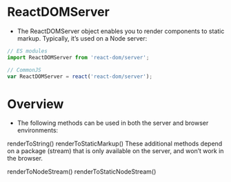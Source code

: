 # ReactDOMServer

* The ReactDOMServer object enables you to render components to static markup. Typically, it’s used on a Node server:

```ts
// ES modules
import ReactDOMServer from 'react-dom/server';

// CommonJS
var ReactDOMServer = react('react-dom/server');
```

# Overview

* The following methods can be used in both the server and browser environments:

renderToString()
renderToStaticMarkup()
These additional methods depend on a package (stream) that is only available on the server, and won’t work in the browser.

renderToNodeStream()
renderToStaticNodeStream()
